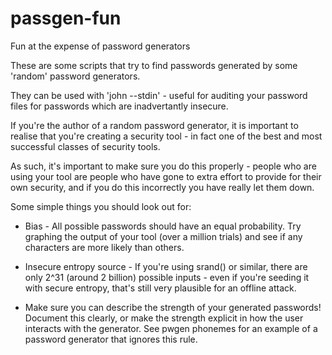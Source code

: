 passgen-fun
===========

Fun at the expense of password generators

These are some scripts that try to find passwords generated by some
'random' password generators.

They can be used with 'john --stdin' - useful for auditing your password
files for passwords which are inadvertantly insecure.

If you're the author of a random password generator, it is important to
realise that you're creating a security tool - in fact one of the best
and most successful classes of security tools.

As such, it's important to make sure you do this properly - people who
are using your tool are people who have gone to extra effort to provide
for their own security, and if you do this incorrectly you have really
let them down.

Some simple things you should look out for:

- Bias - All possible passwords should have an equal probability. Try
  graphing the output of your tool (over a million trials) and see if
  any characters are more likely than others.

- Insecure entropy source - If you're using srand() or similar, there
  are only 2^31 (around 2 billion) possible inputs - even if you're
  seeding it with secure entropy, that's still very plausible for an
  offline attack.

- Make sure you can describe the strength of your generated passwords!
  Document this clearly, or make the strength explicit in how the user
  interacts with the generator.  See pwgen phonemes for an example of
  a password generator that ignores this rule.

